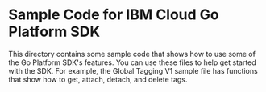 # Sample Code for IBM Cloud Go Platform SDK

This directory contains some sample code that shows how to use some of the Go Platform SDK's features. You can use these files to help get started with the SDK. For example, the Global Tagging V1 sample file has functions that show how to get, attach, detach, and delete tags.